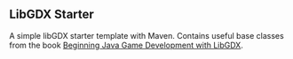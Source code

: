 ## LibGDX Starter
A simple libGDX starter template with Maven. Contains useful base classes from the book
[Beginning Java Game Development with LibGDX](https://www.apress.com/gp/book/9781484215005).
